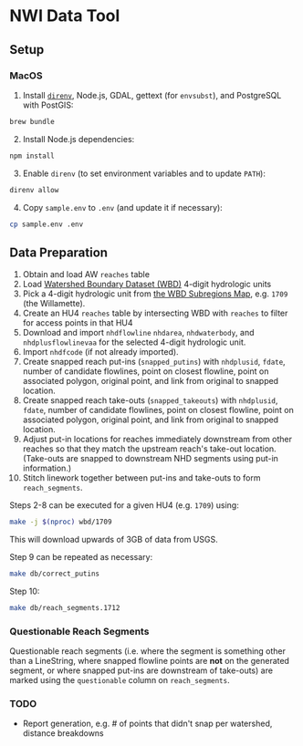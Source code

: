 # NWI Data Tool

## Setup

### MacOS

1. Install [`direnv`](https://direnv.net/), Node.js, GDAL, gettext (for
`envsubst`), and PostgreSQL with PostGIS:

```bash
brew bundle
```

2. Install Node.js dependencies:

```bash
npm install
```

3. Enable `direnv` (to set environment variables and to update `PATH`):

```bash
direnv allow
```

4. Copy `sample.env` to `.env` (and update it if necessary):

```bash
cp sample.env .env
```

## Data Preparation

 1. Obtain and load AW `reaches` table
 2. Load [Watershed Boundary Dataset
    (WBD)](https://www.usgs.gov/core-science-systems/ngp/national-hydrography/watershed-boundary-dataset)
    4-digit hydrologic units
 3. Pick a 4-digit hydrologic unit from [the WBD Subregions Map](https://www.usgs.gov/media/images/watershed-boundary-dataset-subregions-map), e.g. `1709` (the Willamette).
 4. Create an HU4 `reaches` table by intersecting WBD with `reaches` to filter
    for access points in that HU4
 5. Download and import `nhdflowline` `nhdarea`, `nhdwaterbody`, and
    `nhdplusflowlinevaa` for the selected 4-digit hydrologic unit.
 6. Import `nhdfcode` (if not already imported).
 7. Create snapped reach put-ins (`snapped_putins`) with `nhdplusid`, `fdate`,
    number of candidate flowlines, point on closest flowline, point on
    associated polygon, original point, and link from original to snapped
    location.
 8. Create snapped reach take-outs (`snapped_takeouts`) with `nhdplusid`,
    `fdate`, number of candidate flowlines, point on closest flowline, point
    on associated polygon, original point, and link from original to snapped
    location.
 9. Adjust put-in locations for reaches immediately downstream from other
    reaches so that they match the upstream reach's take-out location.
    (Take-outs are snapped to downstream NHD segments using put-in
    information.)
10. Stitch linework together between put-ins and take-outs to form
    `reach_segments`.

Steps 2-8 can be executed for a given HU4 (e.g. `1709`) using:

```bash
make -j $(nproc) wbd/1709
```

This will download upwards of 3GB of data from USGS.

Step 9 can be repeated as necessary:

```bash
make db/correct_putins
```

Step 10:

```bash
make db/reach_segments.1712
```

### Questionable Reach Segments

Questionable reach segments (i.e. where the segment is something other than a
LineString, where snapped flowline points are **not** on the generated
segment, or where snapped put-ins are downstream of take-outs) are marked
using the `questionable` column on `reach_segments`.

### TODO

* Report generation, e.g. # of points that didn't snap per watershed, distance
  breakdowns